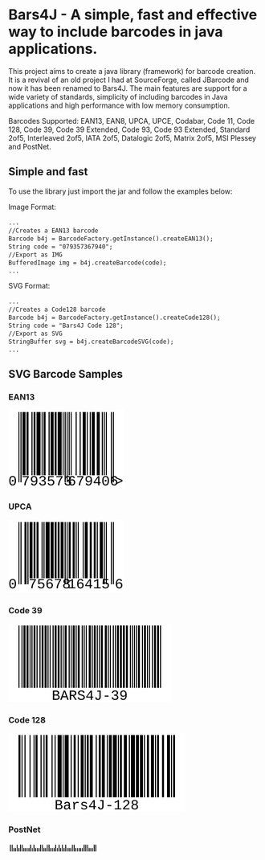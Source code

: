 # Bars4J - A simple, fast and effective way to include barcodes in java applications.
This project aims to create a java library (framework) for barcode creation. It is a revival of an old project I had at SourceForge, called JBarcode and now it has been renamed to Bars4J. The main features are support for a wide variety of standards, simplicity of including barcodes in Java applications and high performance with low memory consumption.

Barcodes Supported: EAN13, EAN8, UPCA, UPCE, Codabar, Code 11, Code 128, Code 39, Code 39 Extended, Code 93, Code 93 Extended, Standard 2of5, Interleaved 2of5, IATA 2of5, Datalogic 2of5, Matrix 2of5, MSI Plessey and PostNet.

## Simple and fast

To use the library just import the jar and follow the examples below:

Image Format:
```
...
//Creates a EAN13 barcode
Barcode b4j = BarcodeFactory.getInstance().createEAN13();
String code = "079357367940";
//Export as IMG
BufferedImage img = b4j.createBarcode(code);
...
```

SVG Format:
```
...
//Creates a Code128 barcode
Barcode b4j = BarcodeFactory.getInstance().createCode128();
String code = "Bars4J Code 128";
//Export as SVG
StringBuffer svg = b4j.createBarcodeSVG(code);
...
```

## SVG Barcode Samples
### EAN13
<img src="images/EAN13.svg"/>

### UPCA
<img src="images/UPCA.svg"/>

### Code 39
<img src="images/Code39.svg"/>

### Code 128
<img src="images/Code128.svg"/>

### PostNet
<img src="images/PostNet.svg" height="20" />
